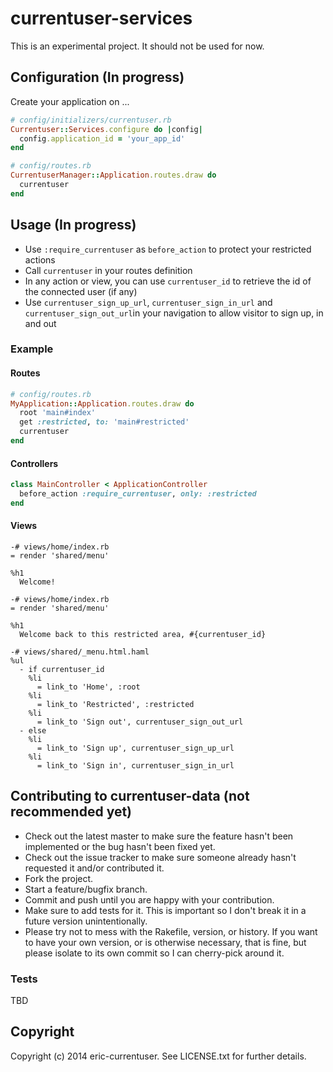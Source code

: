 # currentuser-services

This is an experimental project. It should not be used for now.

## Configuration (In progress)

Create your application on ...

```ruby
# config/initializers/currentuser.rb
Currentuser::Services.configure do |config|
  config.application_id = 'your_app_id'
end
```

```ruby
# config/routes.rb
CurrentuserManager::Application.routes.draw do
  currentuser
end
```

## Usage  (In progress)

* Use `:require_currentuser` as `before_action` to protect your restricted actions
* Call `currentuser` in your routes definition
* In any action or view, you can use `currentuser_id` to retrieve the id of the connected user (if any)
* Use `currentuser_sign_up_url`, `currentuser_sign_in_url` and `currentuser_sign_out_url`in your navigation to allow
 visitor to sign up, in and out


### Example

#### Routes

```ruby
# config/routes.rb
MyApplication::Application.routes.draw do
  root 'main#index'
  get :restricted, to: 'main#restricted'
  currentuser
end
```

#### Controllers
```ruby
class MainController < ApplicationController
  before_action :require_currentuser, only: :restricted
end
```

#### Views

```haml
-# views/home/index.rb
= render 'shared/menu'

%h1
  Welcome!
```

```haml
-# views/home/index.rb
= render 'shared/menu'

%h1
  Welcome back to this restricted area, #{currentuser_id}
```

```haml
-# views/shared/_menu.html.haml
%ul
  - if currentuser_id
    %li
      = link_to 'Home', :root
    %li
      = link_to 'Restricted', :restricted
    %li
      = link_to 'Sign out', currentuser_sign_out_url
  - else
    %li
      = link_to 'Sign up', currentuser_sign_up_url
    %li
      = link_to 'Sign in', currentuser_sign_in_url
```

## Contributing to currentuser-data (not recommended yet)

* Check out the latest master to make sure the feature hasn't been implemented or the bug hasn't been fixed yet.
* Check out the issue tracker to make sure someone already hasn't requested it and/or contributed it.
* Fork the project.
* Start a feature/bugfix branch.
* Commit and push until you are happy with your contribution.
* Make sure to add tests for it. This is important so I don't break it in a future version unintentionally.
* Please try not to mess with the Rakefile, version, or history. If you want to have your own version, or is otherwise necessary, that is fine, but please isolate to its own commit so I can cherry-pick around it.

### Tests

TBD

## Copyright

Copyright (c) 2014 eric-currentuser. See LICENSE.txt for further details.
